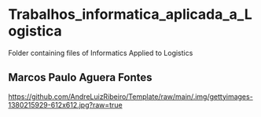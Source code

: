 # Trabalhos_informatica_aplicada_a_Logistica
Folder containing files of Informatics Applied to Logistics

## Marcos Paulo Aguera Fontes

https://github.com/AndreLuizRibeiro/Template/raw/main/.img/gettyimages-1380215929-612x612.jpg?raw=true
